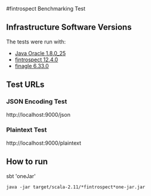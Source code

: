 #fintrospect Benchmarking Test

## Infrastructure Software Versions
The tests were run with:

* [Java Oracle 1.8.0_25](http://www.oracle.com/technetwork/java/javase)
* [fintrospect 12.4.0](https://github.com/daviddenton/fintrospect)
* [finagle 6.33.0](https://github.com/twitter/finagle)

## Test URLs

### JSON Encoding Test
http://localhost:9000/json

### Plaintext Test
http://localhost:9000/plaintext

## How to run
sbt 'oneJar'

`java -jar target/scala-2.11/*fintrospect*one-jar.jar`

